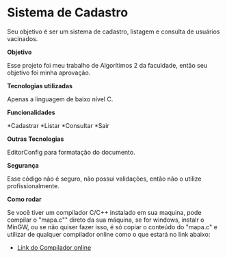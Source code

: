 # Sistema de Cadastro

Seu objetivo é ser um sistema de cadastro, listagem e consulta de usuários vacinados.

**Objetivo**

Esse projeto foi meu trabalho de Algorítimos 2 da faculdade, então seu objetivo foi minha aprovação.

**Tecnologias utilizadas**

Apenas a linguagem de baixo nível C.

**Funcionalidades**

*Cadastrar
*Listar
*Consultar
*Sair

**Outras Tecnologias**

EditorConfig para formatação do documento.

**Segurança**

Esse código não é seguro, não possui validações, então não o utilize profissionalmente.

**Como rodar**

Se você tiver um compilador C/C++ instalado em sua maquina, pode compilar o "mapa.c"" direto da sua máquina, se for windows, instalr o MinGW, ou se não quiser fazer isso, é só copiar o conteúdo do "mapa.c" e utilizar de qualquer compilador online como o que estará no link abaixo:

- [Link do Compilador online](https://www.onlinegdb.com/online_c_compiler)
